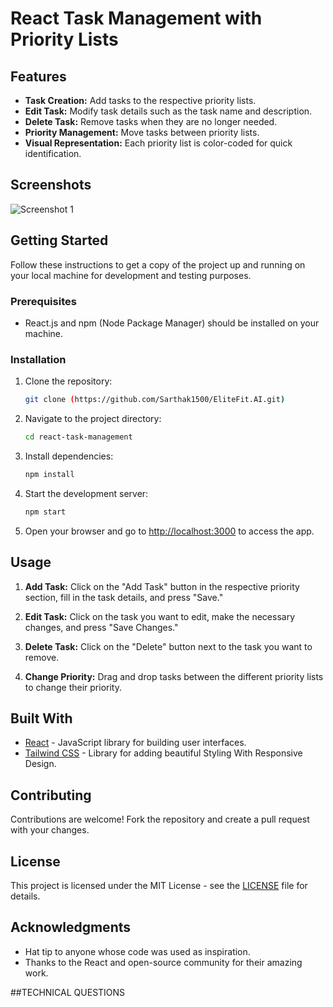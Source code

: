 # React Task Management with Priority Lists

## Features

- **Task Creation:** Add tasks to the respective priority lists.
- **Edit Task:** Modify task details such as the task name and description.
- **Delete Task:** Remove tasks when they are no longer needed.
- **Priority Management:** Move tasks between priority lists.
- **Visual Representation:** Each priority list is color-coded for quick identification.

## Screenshots

![Screenshot 1](https://drive.google.com/drive/folders/1iWmWyIre7G7hBBgENeDfJQbmqqbkHKrq?usp=sharing)

## Getting Started

Follow these instructions to get a copy of the project up and running on your local machine for development and testing purposes.

### Prerequisites

- React.js and npm (Node Package Manager) should be installed on your machine.

### Installation


1. Clone the repository:

   ```bash
   git clone (https://github.com/Sarthak1500/EliteFit.AI.git)
   ```


2. Navigate to the project directory:

   ```bash
   cd react-task-management
   ```


3. Install dependencies:

   ```bash
   npm install
   ```


4. Start the development server:

   ```bash
   npm start
   ```


5. Open your browser and go to [http://localhost:3000](http://localhost:3000) to access the app.


## Usage

1. **Add Task:** Click on the "Add Task" button in the respective priority section, fill in the task details, and press "Save."

2. **Edit Task:** Click on the task you want to edit, make the necessary changes, and press "Save Changes."

3. **Delete Task:** Click on the "Delete" button next to the task you want to remove.

4. **Change Priority:** Drag and drop tasks between the different priority lists to change their priority.


## Built With

- [React](https://reactjs.org/) - JavaScript library for building user interfaces.
- [Tailwind CSS](https://tailwindcss.com/) - Library for adding beautiful Styling With Responsive Design.


## Contributing

Contributions are welcome! Fork the repository and create a pull request with your changes.


## License

This project is licensed under the MIT License - see the [LICENSE](LICENSE) file for details.


## Acknowledgments

- Hat tip to anyone whose code was used as inspiration.
- Thanks to the React and open-source community for their amazing work.

 


##TECHNICAL QUESTIONS
